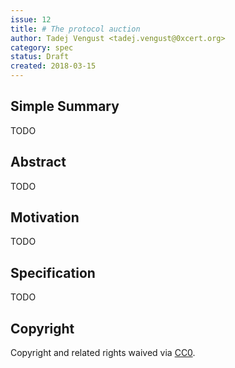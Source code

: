 ```yaml
---
issue: 12
title: # The protocol auction
author: Tadej Vengust <tadej.vengust@0xcert.org>
category: spec
status: Draft
created: 2018-03-15
---
```


## Simple Summary

TODO

## Abstract

TODO

## Motivation

TODO

## Specification

TODO

## Copyright

Copyright and related rights waived via [CC0](https://creativecommons.org/publicdomain/zero/1.0/).